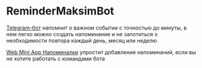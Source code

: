 # ReminderMaksimBot
 [Telegram-бот](http://t.me/ReminderMaksimBot) напомнит о важном событии с точностью до минуты, в нем легко можно создать напоминание и не запотиться о необходимости повтора каждый день, месяц или неделю

 [Web Mini App Напоминалки](http://t.me/ReminderMaksimBot/app) упростит добавление напоминаний, если вы не хотите работать с командами бота